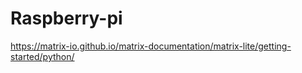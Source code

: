 # Raspberry-pi

https://matrix-io.github.io/matrix-documentation/matrix-lite/getting-started/python/
